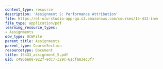 ```yaml
---
content_type: resource
description: 'Assignment 5: Performance Attribution'
file: https://ol-ocw-studio-app-qa.s3.amazonaws.com/courses/15-433-investments-spring-2003/c496be88922f9dc7329c61cfa83ec3f7_15433_assignment_5.pdf
file_type: application/pdf
learning_resource_types:
- Assignments
ocw_type: OCWFile
parent_title: Assignments
parent_type: CourseSection
resourcetype: Document
title: 15433_assignment_5.pdf
uid: c496be88-922f-9dc7-329c-61cfa83ec3f7
---
```

